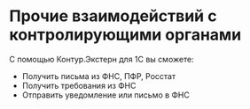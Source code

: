 # Прочие взаимодействий с контролирующими органами

С помощью Контур.Экстерн для 1С вы сможете:

- Получить письма из ФНС, ПФР, Росстат
- Получить требования из ФНС
- Отправить уведомление или письмо в ФНС

